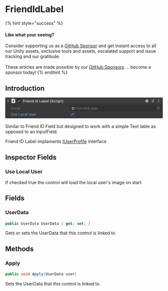 # FriendIdLabel

{% hint style="success" %}
#### Like what your seeing?

Consider supporting us as a [GitHub Sponsor](../../../../../company/become-a-sponsor.md) and get instant access to all our Unity assets, exclusive tools and assets, escalated support and issue tracking and our gratitude.\
\
These articles are made possible by our [GitHub Sponsors](https://github.com/sponsors/heathen-engineering) ... become a sponsor today!
{% endhint %}

## Introduction

![](<../../../../../.gitbook/assets/image (181).png>)

Similar to Friend ID Field but designed to work with a simple Text lable as opposed to an InputField.

Friend ID Label implaments [IUserProfile](../interfaces/iuserprofile.md) interface

## Inspector Fields

### Use Local User

If checked true the control will load the local user's image on start

## Fields

### UserData

```csharp
public UserData UserData { get; set; }
```

Gets or sets the UserData that this control is linked to

## Methods

### Apply

```csharp
public void Apply(UserData user)
```

Sets the UserData that this control is linked to.

